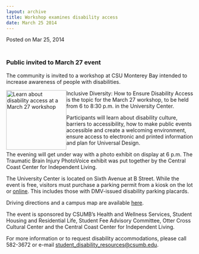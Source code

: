 ```yaml
---
layout: archive
title: Workshop examines disability access
date: March 25 2014
---
```





<span class="date">Posted on Mar 25, 2014    </span>
<h3><br>
Public invited to March 27 event</br></h3>
<p>The community is invited to a workshop at CSU Monterey Bay
intended to increase awareness of people with disabilities.</p>
<p><img alt="Learn about disability access at a March 27 workshop" src="http://news.csumb.edu/sites/default/files/65/attachments/news/images/accessibility.jpg" style="float:left; width:162px; height:160px">Inclusive
Diversity: How to Ensure Disability Access is the topic for the
March 27 workshop, to be held from 6 to 8:30 p.m. in the University
Center.</img></p>
<p>Participants will learn about disability culture, barriers to
accessibility, how to make public events accessible and create a
welcoming environment, ensure access to electronic and printed
information and plan for Universal Design.</p>
<p>The evening will get under way with a photo exhibit on display
at 6 p.m. The Traumatic Brain Injury PhotoVoice exhibit was put
together by the Central Coast Center for Independent Living.</p>
<p>The University Center is located on Sixth Avenue at B Street.
While the event is free, visitors must purchase a parking permit
from a kiosk on the lot or <a href="http://parking.csumb.edu/buy-permit" rel="nofollow">online</a>.
This includes those with DMV-issued disability parking
placards.</p>
<p>Driving directions and a campus map are available <a href="http://csumb.edu/maps" rel="nofollow">here</a>.</p>
<p>The event is sponsored by CSUMB&#x2019;s Health and Wellness Services,
Student Housing and Residential Life, Student Fee Advisory
Committee, Otter Cross Cultural Center and the Central Coast Center
for Independent Living.</p>
<p>For more information or to request disability accommodations,
please call 582-3672 or e-mail <a href="mailto:student_disability_resources@csumb.edu">student_disability_resources@csumb.edu</a>.</p>






